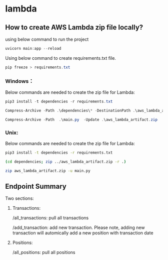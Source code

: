 # lambda

## How to create AWS Lambda zip file locally?
using below command to run the project
```powershell
uvicorn main:app --reload
```

Using below command to create requirements.txt file.
```powershell
pip freeze > requirements.txt
```

### Windows：
Below commands are needed to create the zip file for Lambda:

```powershell 
pip3 install -t dependencies -r requirements.txt 
```

```powershell 
Compress-Archive -Path .\dependencies\* -DestinationPath .\aws_lambda_artifact.zip 
```

```powershell 
Compress-Archive -Path  .\main.py  -Update .\aws_lambda_artifact.zip 
```

### Unix:
Below commands are needed to create the zip file for Lambda:

```bash 
pip3 install -t dependencies -r requirements.txt 
```

```bash
(cd dependencies; zip ../aws_lambda_artifact.zip -r .)
```

```bash
zip aws_lambda_artifact.zip -u main.py
```

## Endpoint Summary
Two sections: 

1. Transactions:
    
    /all_transactions: pull all transactions
    
    /add_transaction: add new transaction. Please note, adding new transaction will automically add a new position with transaction date

2. Positions:

    /all_positions: pull all positions